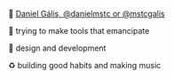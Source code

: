 👋 [Daniel Gális, @danielmstc or @mstcgalis](https://danielgalis.com)

🔨 trying to make tools that emancipate

🧢 design and development

♻️ building good habits and making music
